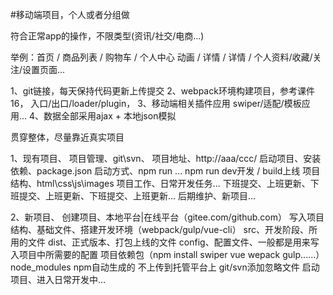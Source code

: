 #移动端项目，个人或者分组做

符合正常app的操作，不限类型(资讯/社交/电商...)

举例：首页  /  商品列表  /  购物车  /  个人中心
     动画  /  详情      /  详情    /  个人资料/收藏/关注/设置页面...

1、git链接，每天保持代码更新上传提交
2、webpack环境构建项目，参考课件16，
   入口/出口/loader/plugin，
3、移动端相关插件应用
   swiper/适配/模板应用...
4、数据全部采用ajax + 本地json模拟

贯穿整体，尽量靠近真实项目


1、现有项目、
   项目管理、git\svn、
   项目地址、http://aaa/ccc/
   启动项目、安装依赖、package.json
   启动方式、npm run ... npm run dev开发 / build上线
   项目结构、html\css\js\images
   项目工作、日常开发任务...
   下班提交、上班更新、下班提交、上班更新、下班提交、上班更新...
   后期维护、新项目...

2、新项目、
   创建项目、本地平台|在线平台（gitee.com/github.com）
   写入项目结构、基础文件、搭建开发环境（webpack/gulp/vue-cli）
    src、开发阶段、所用的文件
    dist、正式版本、打包上线的文件
    config、配置文件、一般都是用来写入项目中所需要的配置
   项目依赖包（npm install swiper vue wepack gulp......）
    node_modules npm自动生成的 不上传到托管平台上 git/svn添加忽略文件
   启动项目、进入日常开发中...